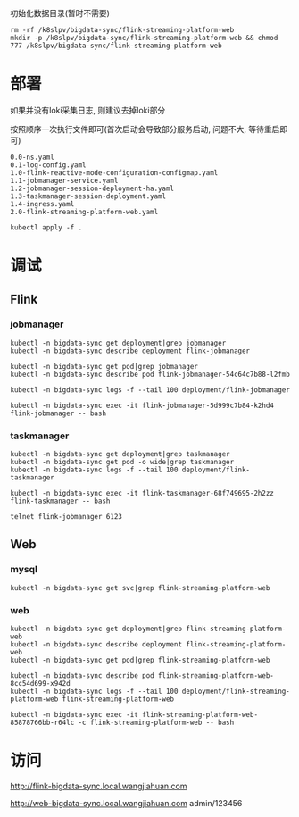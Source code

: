 初始化数据目录(暂时不需要)

```
rm -rf /k8slpv/bigdata-sync/flink-streaming-platform-web
mkdir -p /k8slpv/bigdata-sync/flink-streaming-platform-web && chmod 777 /k8slpv/bigdata-sync/flink-streaming-platform-web
```



# 部署

如果并没有loki采集日志, 则建议去掉loki部分

按照顺序一次执行文件即可(首次启动会导致部分服务启动, 问题不大, 等待重启即可)

```
0.0-ns.yaml
0.1-log-config.yaml
1.0-flink-reactive-mode-configuration-configmap.yaml
1.1-jobmanager-service.yaml
1.2-jobmanager-session-deployment-ha.yaml
1.3-taskmanager-session-deployment.yaml
1.4-ingress.yaml
2.0-flink-streaming-platform-web.yaml
```



```
kubectl apply -f .
```



# 调试

## Flink

### jobmanager

```
kubectl -n bigdata-sync get deployment|grep jobmanager
kubectl -n bigdata-sync describe deployment flink-jobmanager

kubectl -n bigdata-sync get pod|grep jobmanager
kubectl -n bigdata-sync describe pod flink-jobmanager-54c64c7b88-l2fmb

kubectl -n bigdata-sync logs -f --tail 100 deployment/flink-jobmanager

kubectl -n bigdata-sync exec -it flink-jobmanager-5d999c7b84-k2hd4 flink-jobmanager -- bash
```

### taskmanager

```
kubectl -n bigdata-sync get deployment|grep taskmanager
kubectl -n bigdata-sync get pod -o wide|grep taskmanager
kubectl -n bigdata-sync logs -f --tail 100 deployment/flink-taskmanager

kubectl -n bigdata-sync exec -it flink-taskmanager-68f749695-2h2zz flink-taskmanager -- bash

telnet flink-jobmanager 6123
```

## Web

### mysql

```
kubectl -n bigdata-sync get svc|grep flink-streaming-platform-web
```

### web

```
kubectl -n bigdata-sync get deployment|grep flink-streaming-platform-web
kubectl -n bigdata-sync describe deployment flink-streaming-platform-web
kubectl -n bigdata-sync get pod|grep flink-streaming-platform-web

kubectl -n bigdata-sync describe pod flink-streaming-platform-web-8cc54d699-x942d
kubectl -n bigdata-sync logs -f --tail 100 deployment/flink-streaming-platform-web flink-streaming-platform-web

kubectl -n bigdata-sync exec -it flink-streaming-platform-web-85878766bb-r64lc -c flink-streaming-platform-web -- bash
```

# 访问

http://flink-bigdata-sync.local.wangjiahuan.com

http://web-bigdata-sync.local.wangjiahuan.com	admin/123456

